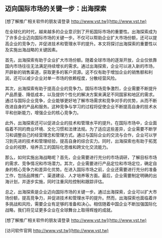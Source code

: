 ## **迈向国际市场的关键一步：出海探索**

[想了解推广相关软件的朋友请登录 http://www.vst.tw](http://www.vst.tw)

在全球化的时代，越来越多的企业意识到了开拓国际市场的重要性。出海探索成为了许多企业迈向国际市场的关键一步。不仅可以帮助企业扩大市场份额，还可以提高企业的竞争力，并促进技术和管理水平的提升。本文将探讨出海探索的重要性以及实施出海战略的关键因素。

首先，出海探索有助于企业扩大市场份额。随着全球市场的逐渐开放，企业仅依靠国内市场往往无法满足持续增长的需求。通过出海探索，企业可以进入新的市场，开辟新的销售渠道，获取更多的客户资源。这不仅有助于增加企业的销售额和利润，还可以减少企业对单一市场的依赖程度，分散经营风险。

其次，出海探索有助于提高企业的竞争力。国际市场竞争激烈，企业需要不断提升产品质量、降低成本，以及提供个性化的解决方案来满足不同国家和地区的需求。通过与国际企业竞争，企业能够更好地了解市场需求和竞争对手的优势，从而不断改进自身的产品和服务。这种竞争与学习的过程将促使企业不断提高自身的技术水平和创新能力，增强企业的核心竞争力。

此外，出海探索还可以促进企业的技术和管理水平的提升。在国际市场中，企业面临着不同的商业环境、文化习惯和法律法规。为了适应这些差异，企业需要不断学习和调整自己的经营理念和管理方式。通过与国际企业的交流与合作，企业可以学习到先进的技术和管理经验，提高自身的综合实力。同时，出海探索也有助于拓宽企业的视野，培养员工的国际化思维和跨文化交流能力。

那么，如何实施出海战略呢？首先，企业需要进行充分的市场调研，了解目标市场的需求、竞争情况和市场潜力。其次，企业需要进行产品定位和市场定位，确定自身的核心竞争力和差异化优势。在进入国际市场之前，企业还需要进行充分的准备工作，包括品牌推广、渠道建设、人才培养等方面。最后，企业需要制定明确的出海计划，并逐步实施，同时注重风险控制和跟踪评估。

总之，出海探索是企业迈向国际市场的关键一步。通过出海探索，企业可以扩大市场份额，提高竞争力，并促进技术和管理水平的提升。然而，出海探索也面临着许多挑战和风险，需要企业有足够的准备和决心。相信随着中国企业不断加强国际化战略，我们将见证更多企业在全球舞台上取得辉煌的成就。

[想了解推广相关软件的朋友请登录 http://www.vst.tw](http://www.vst.tw)


[访问软件官网 http://www.vst.tw](http://www.vst.tw)
